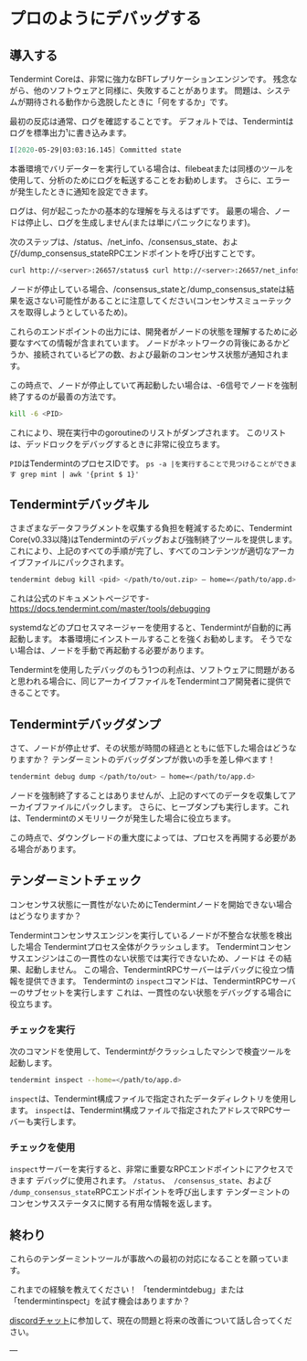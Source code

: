 # プロのようにデバッグする

## 導入する

Tendermint Coreは、非常に強力なBFTレプリケーションエンジンです。 残念ながら、他のソフトウェアと同様に、失敗することがあります。 問題は、システムが期待される動作から逸脱したときに「何をするか」です。

最初の反応は通常、ログを確認することです。 デフォルトでは、Tendermintはログを標準出力¹に書き込みます。

```sh
I[2020-05-29|03:03:16.145] Committed state                              module=state height=2282 txs=0 appHash=0A27BC6B0477A8A50431704D2FB90DB99CBFCB67A2924B5FBF6D4E78538B67C1I[2020-05-29|03:03:21.690] Executed block                               module=state height=2283 validTxs=0 invalidTxs=0I[2020-05-29|03:03:21.698] Committed state                              module=state height=2283 txs=0 appHash=EB4E409D3AF4095A0757C806BF160B3DE4047AC0416F584BFF78FC0D44C44BF3I[2020-05-29|03:03:27.994] Executed block                               module=state height=2284 validTxs=0 invalidTxs=0I[2020-05-29|03:03:28.003] Committed state                              module=state height=2284 txs=0 appHash=3FC9237718243A2CAEE3A8B03AE05E1FC3CA28AEFE8DF0D3D3DCE00D87462866E[2020-05-29|03:03:32.975] enterPrevote: ProposalBlock is invalid       module=consensus height=2285 round=0 err="wrong signature (#35): C683341000384EA00A345F9DB9608292F65EE83B51752C0A375A9FCFC2BD895E0792A0727925845DC13BA0E208C38B7B12B2218B2FE29B6D9135C53D7F253D05"
```

本番環境でバリデーターを実行している場合は、filebeatまたは同様のツールを使用して、分析のためにログを転送することをお勧めします。 さらに、エラーが発生したときに通知を設定できます。

ログは、何が起こったかの基本的な理解を与えるはずです。 最悪の場合、ノードは停止し、ログを生成しません(または単にパニックになります)。

次のステップは、/status、/net_info、/consensus_state、および/dump_consensus_stateRPCエンドポイントを呼び出すことです。
```sh
curl http://<server>:26657/status$ curl http://<server>:26657/net_info$ curl http://<server>:26657/consensus_state$ curl http://<server>:26657/dump_consensus_state
```

ノードが停止している場合、/consensus_stateと/dump_consensus_stateは結果を返さない可能性があることに注意してください(コンセンサスミューテックスを取得しようとしているため)。

これらのエンドポイントの出力には、開発者がノードの状態を理解するために必要なすべての情報が含まれています。 ノードがネットワークの背後にあるかどうか、接続されているピアの数、および最新のコンセンサス状態が通知されます。

この時点で、ノードが停止していて再起動したい場合は、-6信号でノードを強制終了するのが最善の方法です。
```sh
kill -6 <PID>
```

これにより、現在実行中のgoroutineのリストがダンプされます。 このリストは、デッドロックをデバッグするときに非常に役立ちます。

`PID`はTendermintのプロセスIDです。 `ps -a |を実行することで見つけることができます grep mint | awk '{print $ 1}' `

## Tendermintデバッグキル

さまざまなデータフラグメントを収集する負担を軽減するために、Tendermint Core(v0.33以降)はTendermintのデバッグおよび強制終了ツールを提供します。これにより、上記のすべての手順が完了し、すべてのコンテンツが適切なアーカイブファイルにパックされます。
```sh
tendermint debug kill <pid> </path/to/out.zip> — home=</path/to/app.d>
```

これは公式のドキュメントページです-<https://docs.tendermint.com/master/tools/debugging>

systemdなどのプロセスマネージャーを使用すると、Tendermintが自動的に再起動します。 本番環境にインストールすることを強くお勧めします。 そうでない場合は、ノードを手動で再起動する必要があります。

Tendermintを使用したデバッグのもう1つの利点は、ソフトウェアに問題があると思われる場合に、同じアーカイブファイルをTendermintコア開発者に提供できることです。

## Tendermintデバッグダンプ

さて、ノードが停止せず、その状態が時間の経過とともに低下した場合はどうなりますか？ テンダーミントのデバッグダンプが救いの手を差し伸べます！

```sh
tendermint debug dump </path/to/out> — home=</path/to/app.d>
```

ノードを強制終了することはありませんが、上記のすべてのデータを収集してアーカイブファイルにパックします。 さらに、ヒープダンプも実行します。これは、Tendermintのメモリリークが発生した場合に役立ちます。

この時点で、ダウングレードの重大度によっては、プロセスを再開する必要がある場合があります。

## テンダーミントチェック

コンセンサス状態に一貫性がないためにTendermintノードを開始できない場合はどうなりますか？

Tendermintコンセンサスエンジンを実行しているノードが不整合な状態を検出した場合
Tendermintプロセス全体がクラッシュします。
Tendermintコンセンサスエンジンはこの一貫性のない状態では実行できないため、ノードは
その結果、起動しません。
この場合、TendermintRPCサーバーはデバッグに役立つ情報を提供できます。
Tendermintの `inspect`コマンドは、TendermintRPCサーバーのサブセットを実行します
これは、一貫性のない状態をデバッグする場合に役立ちます。

### チェックを実行

次のコマンドを使用して、Tendermintがクラッシュしたマシンで検査ツールを起動します。
```bash
tendermint inspect --home=</path/to/app.d>
```

`inspect`は、Tendermint構成ファイルで指定されたデータディレクトリを使用します。
`inspect`は、Tendermint構成ファイルで指定されたアドレスでRPCサーバーも実行します。

### チェックを使用

`inspect`サーバーを実行すると、非常に重要なRPCエンドポイントにアクセスできます
デバッグに使用されます。
`/status`、` /consensus_state`、および `/dump_consensus_state`RPCエンドポイントを呼び出します
テンダーミントのコンセンサスステータスに関する有用な情報を返します。

## 終わり

これらのテンダーミントツールが事故への最初の対応になることを願っています。

これまでの経験を教えてください！ 「tendermintdebug」または「tendermintinspect」を試す機会はありますか？

[discordチャット](https://discord.gg/cosmosnetwork)に参加して、現在の問題と将来の改善について話し合ってください。

—

[1]:もちろん、Tendermintの出力をファイルにリダイレクトしたり、別のサーバーに転送したりすることは自由です。
